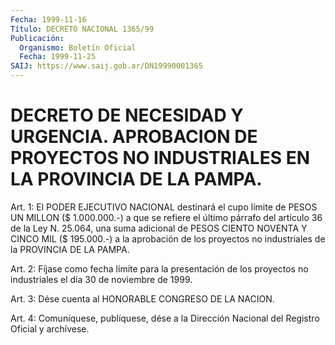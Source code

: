 ```yaml
---
Fecha: 1999-11-16
Título: DECRETO NACIONAL 1365/99
Publicación:
  Organismo: Boletín Oficial
  Fecha: 1999-11-25
SAIJ: https://www.saij.gob.ar/DN19990001365
---
```

# DECRETO DE NECESIDAD Y URGENCIA. APROBACION DE  PROYECTOS NO INDUSTRIALES EN LA PROVINCIA DE LA PAMPA.

<a id="1"></a>
Art. 1: El PODER EJECUTIVO NACIONAL destinará el cupo límite de PESOS UN MILLON ($ 1.000.000.-) a que se refiere el último párrafo del artículo 36 de la Ley N. 25.064, una suma adicional de PESOS CIENTO NOVENTA Y CINCO MIL ($ 195.000.-) a la aprobación de los proyectos no industriales de la PROVINCIA DE LA PAMPA.

<a id="2"></a>
Art.  2: Fíjase como fecha límite para la presentación de los proyectos no industriales el día 30 de noviembre de 1999.

<a id="3"></a>
Art. 3: Dése cuenta al HONORABLE CONGRESO DE LA NACION.

<a id="4"></a>
Art.  4:  Comuníquese, publíquese, dése a la Dirección Nacional del Registro Oficial y archívese.